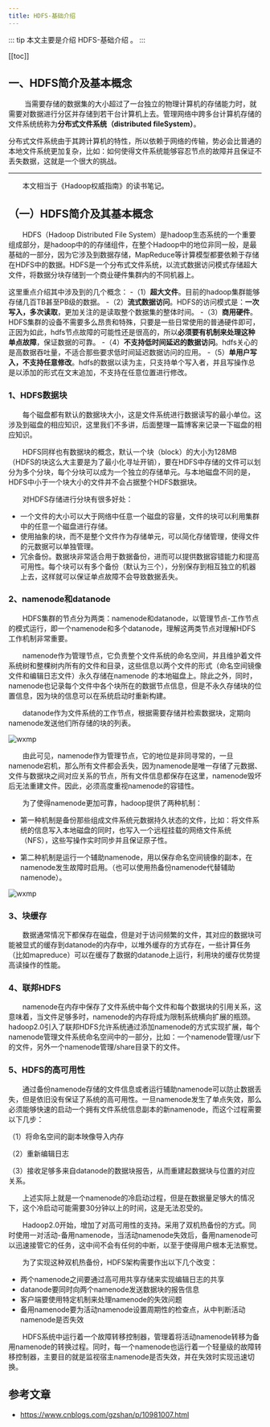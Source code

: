 ```yaml
---
title: HDFS-基础介绍
---
```


::: tip
本文主要是介绍 HDFS-基础介绍 。
:::

[[toc]]

## 一、HDFS简介及基本概念
  
当需要存储的数据集的大小超过了一台独立的物理计算机的存储能力时，就需要对数据进行分区并存储到若干台计算机上去。管理网络中跨多台计算机存储的文件系统统称为**分布式文件系统（distributed fileSystem）**。

分布式文件系统由于其跨计算机的特性，所以依赖于网络的传输，势必会比普通的本地文件系统更加复杂，比如：如何使得文件系统能够容忍节点的故障并且保证不丢失数据，这就是一个很大的挑战。

------

  本文相当于《Hadoop权威指南》的读书笔记。

## （一）HDFS简介及其基本概念

  HDFS（Hadoop Distributed File System）是hadoop生态系统的一个重要组成部分，是hadoop中的的存储组件，在整个Hadoop中的地位非同一般，是最基础的一部分，因为它涉及到数据存储，MapReduce等计算模型都要依赖于存储在HDFS中的数据。HDFS是一个分布式文件系统，以流式数据访问模式存储超大文件，将数据分块存储到一个商业硬件集群内的不同机器上。

这里重点介绍其中涉及到的几个概念：
-（1）**超大文件**。目前的hadoop集群能够存储几百TB甚至PB级的数据。
-（2）**流式数据访问**。HDFS的访问模式是：**一次写入，多次读取**，更加关注的是读取整个数据集的整体时间。
-（3）**商用硬件**。HDFS集群的设备不需要多么昂贵和特殊，只要是一些日常使用的普通硬件即可，正因为如此，hdfs节点故障的可能性还是很高的，所以**必须要有机制来处理这种单点故障**，保证数据的可靠。
-（4）**不支持低时间延迟的数据访问**。hdfs关心的是高数据吞吐量，不适合那些要求低时间延迟数据访问的应用。
-（5）**单用户写入，不支持任意修改**。hdfs的数据以读为主，只支持单个写入者，并且写操作总是以添加的形式在文末追加，不支持在任意位置进行修改。

### 1、HDFS数据块

  每个磁盘都有默认的数据块大小，这是文件系统进行数据读写的最小单位。这涉及到磁盘的相应知识，这里我们不多讲，后面整理一篇博客来记录一下磁盘的相应知识。

  HDFS同样也有数据块的概念，默认一个块（block）的大小为128MB（HDFS的块这么大主要是为了最小化寻址开销），要在HDFS中存储的文件可以划分为多个分块，每个分块可以成为一个独立的存储单元。与本地磁盘不同的是，HDFS中小于一个块大小的文件并不会占据整个HDFS数据块。

  对HDFS存储进行分块有很多好处：

- 一个文件的大小可以大于网络中任意一个磁盘的容量，文件的块可以利用集群中的任意一个磁盘进行存储。
- 使用抽象的块，而不是整个文件作为存储单元，可以简化存储管理，使得文件的元数据可以单独管理。
- 冗余备份。数据块非常适合用于数据备份，进而可以提供数据容错能力和提高可用性。每个块可以有多个备份（默认为三个），分别保存到相互独立的机器上去，这样就可以保证单点故障不会导致数据丢失。

### 2、namenode和datanode

  HDFS集群的节点分为两类：namenode和datanode，以管理节点-工作节点的模式运行，即一个namenode和多个datanode，理解这两类节点对理解HDFS工作机制非常重要。

  namenode作为管理节点，它负责整个文件系统的命名空间，并且维护着文件系统树和整棵树内所有的文件和目录，这些信息以两个文件的形式（命名空间镜像文件和编辑日志文件）永久存储在namenode 的本地磁盘上。除此之外，同时，namenode也记录每个文件中各个块所在的数据节点信息，但是不永久存储块的位置信息，因为块的信息可以在系统启动时重新构建。

  datanode作为文件系统的工作节点，根据需要存储并检索数据块，定期向namenode发送他们所存储的块的列表。

<img class= "zoom-custom-imgs" :src="$withBase('/assets/img/ds/hdfs/intro-1.png')" alt="wxmp">



  由此可见，namenode作为管理节点，它的地位是非同寻常的，一旦namenode宕机，那么所有文件都会丢失，因为namenode是唯一存储了元数据、文件与数据块之间对应关系的节点，所有文件信息都保存在这里，namenode毁坏后无法重建文件。因此，必须高度重视namenode的容错性。

  为了使得namenode更加可靠，hadoop提供了两种机制：

- 第一种机制是备份那些组成文件系统元数据持久状态的文件，比如：将文件系统的信息写入本地磁盘的同时，也写入一个远程挂载的网络文件系统（NFS），这些写操作实时同步并且保证原子性。

- 第二种机制是运行一个辅助namenode，用以保存命名空间镜像的副本，在namenode发生故障时启用。（也可以使用热备份namenode代替辅助namenode）。

<img class= "zoom-custom-imgs" :src="$withBase('/assets/img/ds/hdfs/intro-2.png')" alt="wxmp">

### 3、块缓存

  数据通常情况下都保存在磁盘，但是对于访问频繁的文件，其对应的数据块可能被显式的缓存到datanode的内存中，以堆外缓存的方式存在，一些计算任务（比如mapreduce）可以在缓存了数据的datanode上运行，利用块的缓存优势提高读操作的性能。

### 4、联邦HDFS

  namenode在内存中保存了文件系统中每个文件和每个数据块的引用关系，这意味着，当文件足够多时，namenode的内存将成为限制系统横向扩展的瓶颈。hadoop2.0引入了联邦HDFS允许系统通过添加namenode的方式实现扩展，每个namenode管理文件系统命名空间中的一部分，比如：一个namenode管理/usr下的文件，另外一个namenode管理/share目录下的文件。

### 5、HDFS的高可用性

  通过备份namenode存储的文件信息或者运行辅助namenode可以防止数据丢失，但是依旧没有保证了系统的高可用性。一旦namenode发生了单点失效，那么必须能够快速的启动一个拥有文件系统信息副本的新namenode，而这个过程需要以下几步：

（1）将命名空间的副本映像导入内存 

（2）重新编辑日志 

（3）接收足够多来自datanode的数据块报告，从而重建起数据块与位置的对应关系。

  上述实际上就是一个namenode的冷启动过程，但是在数据量足够大的情况下，这个冷启动可能需要30分钟以上的时间，这是无法忍受的。

  Hadoop2.0开始，增加了对高可用性的支持。采用了双机热备份的方式。同时使用一对活动-备用namenode，当活动namenode失效后，备用namenode可以迅速接管它的任务，这中间不会有任何的中断，以至于使得用户根本无法察觉。

  为了实现这种双机热备份，HDFS架构需要作出以下几个改变：

- 两个namenode之间要通过高可用共享存储来实现编辑日志的共享
- datanode要同时向两个namenode发送数据块的报告信息
- 客户端要使用特定机制来处理namenode的失效问题
- 备用namenode要为活动namenode设置周期性的检查点，从中判断活动namenode是否失效

  HDFS系统中运行着一个故障转移控制器，管理着将活动namenode转移为备用namenode的转换过程。同时，每一个namenode也运行着一个轻量级的故障转移控制器，主要目的就是监视宿主namenode是否失效，并在失效时实现迅速切换。




## 参考文章
* https://www.cnblogs.com/gzshan/p/10981007.html